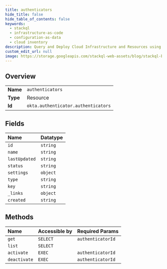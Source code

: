 ```yaml
---
title: authenticators
hide_title: false
hide_table_of_contents: false
keywords:
  - stackql
  - infrastructure-as-code
  - configuration-as-data
  - cloud inventory
description: Query and Deploy Cloud Infrastructure and Resources using SQL
custom_edit_url: null
image: https://storage.googleapis.com/stackql-web-assets/blog/stackql-blog-post-featured-image.png
---
```

  
    

## Overview
<table><tbody>
<tr><td><b>Name</b></td><td><code>authenticators</code></td></tr>
<tr><td><b>Type</b></td><td>Resource</td></tr>
<tr><td><b>Id</b></td><td><code>okta.authenticator.authenticators</code></td></tr>
</tbody></table>

## Fields
| Name | Datatype |
|:-----|:---------|
| `id` | `string` |
| `name` | `string` |
| `lastUpdated` | `string` |
| `status` | `string` |
| `settings` | `object` |
| `type` | `string` |
| `key` | `string` |
| `_links` | `object` |
| `created` | `string` |
## Methods
| Name | Accessible by | Required Params |
|:-----|:--------------|:----------------|
| `get` | `SELECT` | `authenticatorId` |
| `list` | `SELECT` |  |
| `activate` | `EXEC` | `authenticatorId` |
| `deactivate` | `EXEC` | `authenticatorId` |
